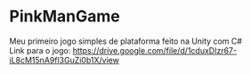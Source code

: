 # PinkManGame
Meu primeiro jogo simples de plataforma feito na Unity com C# <br />
Link para o jogo: https://drive.google.com/file/d/1cduxDIzr67-iL8cM15nA9fl3GuZi0b1X/view
